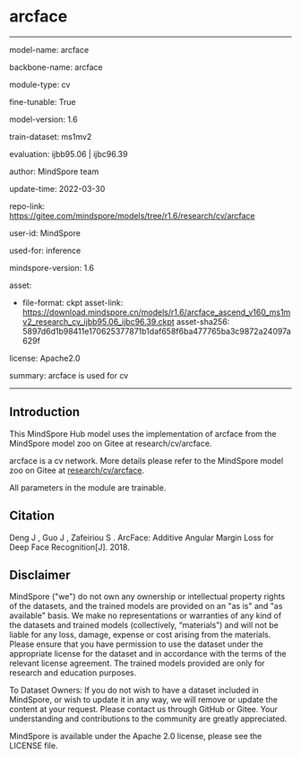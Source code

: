 # arcface

---

model-name: arcface

backbone-name: arcface

module-type: cv

fine-tunable: True

model-version: 1.6

train-dataset: ms1mv2

evaluation: ijbb95.06 | ijbc96.39

author: MindSpore team

update-time: 2022-03-30

repo-link: <https://gitee.com/mindspore/models/tree/r1.6/research/cv/arcface>

user-id: MindSpore

used-for: inference

mindspore-version: 1.6

asset:

-
    file-format: ckpt
    asset-link: <https://download.mindspore.cn/models/r1.6/arcface_ascend_v160_ms1mv2_research_cv_ijbb95.06_ijbc96.39.ckpt>
    asset-sha256: 5897d6d1b98411e170625377871b1daf658f6ba477765ba3c9872a24097a629f

license: Apache2.0

summary: arcface is used for cv

---

## Introduction

This MindSpore Hub model uses the implementation of arcface from the MindSpore model zoo on Gitee at research/cv/arcface.

arcface is a cv network. More details please refer to the MindSpore model zoo on Gitee at [research/cv/arcface](https://gitee.com/mindspore/models/blob/r1.6/research/cv/arcface/README_CN.md).

All parameters in the module are trainable.

## Citation

Deng J ,  Guo J ,  Zafeiriou S . ArcFace: Additive Angular Margin Loss for Deep Face Recognition[J].  2018.

## Disclaimer

MindSpore ("we") do not own any ownership or intellectual property rights of the datasets, and the trained models are provided on an "as is" and "as available" basis. We make no representations or warranties of any kind of the datasets and trained models (collectively, “materials”) and will not be liable for any loss, damage, expense or cost arising from the materials. Please ensure that you have permission to use the dataset under the appropriate license for the dataset and in accordance with the terms of the relevant license agreement. The trained models provided are only for research and education purposes.

To Dataset Owners: If you do not wish to have a dataset included in MindSpore, or wish to update it in any way, we will remove or update the content at your request. Please contact us through GitHub or Gitee. Your understanding and contributions to the community are greatly appreciated.

MindSpore is available under the Apache 2.0 license, please see the LICENSE file.
